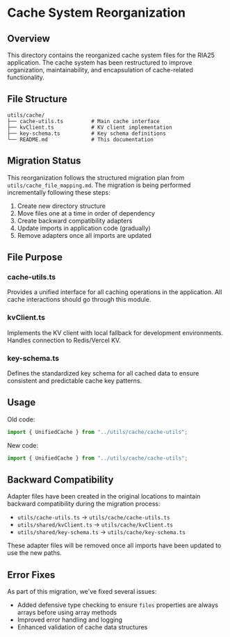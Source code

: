 # Cache System Reorganization

## Overview

This directory contains the reorganized cache system files for the RIA25 application. The cache system has been restructured to improve organization, maintainability, and encapsulation of cache-related functionality.

## File Structure

```
utils/cache/
├── cache-utils.ts         # Main cache interface
├── kvClient.ts            # KV client implementation
├── key-schema.ts          # Key schema definitions
└── README.md              # This documentation
```

## Migration Status

This reorganization follows the structured migration plan from `utils/cache_file_mapping.md`. The migration is being performed incrementally following these steps:

1. Create new directory structure
2. Move files one at a time in order of dependency
3. Create backward compatibility adapters
4. Update imports in application code (gradually)
5. Remove adapters once all imports are updated

## File Purpose

### cache-utils.ts

Provides a unified interface for all caching operations in the application. All cache interactions should go through this module.

### kvClient.ts

Implements the KV client with local fallback for development environments. Handles connection to Redis/Vercel KV.

### key-schema.ts

Defines the standardized key schema for all cached data to ensure consistent and predictable cache key patterns.

## Usage

Old code:

```typescript
import { UnifiedCache } from "../utils/cache/cache-utils";
```

New code:

```typescript
import { UnifiedCache } from "../utils/cache/cache-utils";
```

## Backward Compatibility

Adapter files have been created in the original locations to maintain backward compatibility during the migration process:

- `utils/cache-utils.ts` → `utils/cache/cache-utils.ts`
- `utils/shared/kvClient.ts` → `utils/cache/kvClient.ts`
- `utils/shared/key-schema.ts` → `utils/cache/key-schema.ts`

These adapter files will be removed once all imports have been updated to use the new paths.

## Error Fixes

As part of this migration, we've fixed several issues:

- Added defensive type checking to ensure `files` properties are always arrays before using array methods
- Improved error handling and logging
- Enhanced validation of cache data structures
